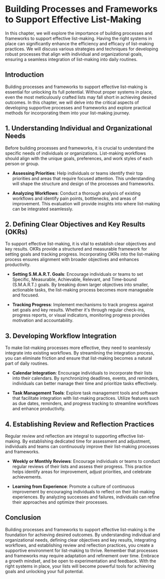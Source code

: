 Building Processes and Frameworks to Support Effective List-Making
===========================================================================

In this chapter, we will explore the importance of building processes and frameworks to support effective list-making. Having the right systems in place can significantly enhance the efficiency and efficacy of list-making practices. We will discuss various strategies and techniques for developing robust processes that align with individual and organizational goals, ensuring a seamless integration of list-making into daily routines.

Introduction
------------

Building processes and frameworks to support effective list-making is essential for unlocking its full potential. Without proper systems in place, even the most meticulously crafted lists may fall short in achieving desired outcomes. In this chapter, we will delve into the critical aspects of developing supportive processes and frameworks and explore practical methods for incorporating them into your list-making journey.

1\. Understanding Individual and Organizational Needs
----------------------------------------------------

Before building processes and frameworks, it is crucial to understand the specific needs of individuals or organizations. List-making workflows should align with the unique goals, preferences, and work styles of each person or group.

* **Assessing Priorities**: Help individuals or teams identify their top priorities and areas that require focused attention. This understanding will shape the structure and design of the processes and frameworks.

* **Analyzing Workflows**: Conduct a thorough analysis of existing workflows and identify pain points, bottlenecks, and areas of improvement. This evaluation will provide insights into where list-making can be integrated seamlessly.

2\. Defining Clear Objectives and Key Results (OKRs)
---------------------------------------------------

To support effective list-making, it is vital to establish clear objectives and key results. OKRs provide a structured and measurable framework for setting goals and tracking progress. Incorporating OKRs into the list-making process ensures alignment with broader objectives and enhances productivity.

* **Setting S.M.A.R.T. Goals**: Encourage individuals or teams to set Specific, Measurable, Achievable, Relevant, and Time-bound (S.M.A.R.T.) goals. By breaking down larger objectives into smaller, actionable tasks, the list-making process becomes more manageable and focused.

* **Tracking Progress**: Implement mechanisms to track progress against set goals and key results. Whether it's through regular check-ins, progress reports, or visual indicators, monitoring progress provides motivation and accountability.

3\. Developing Workflow Integration
----------------------------------

To make list-making processes more effective, they need to seamlessly integrate into existing workflows. By streamlining the integration process, you can eliminate friction and ensure that list-making becomes a natural part of daily routines.

* **Calendar Integration**: Encourage individuals to incorporate their lists into their calendars. By synchronizing deadlines, events, and reminders, individuals can better manage their time and prioritize tasks effectively.

* **Task Management Tools**: Explore task management tools and software that facilitate integration with list-making practices. Utilize features such as due dates, reminders, and progress tracking to streamline workflows and enhance productivity.

4\. Establishing Review and Reflection Practices
-----------------------------------------------

Regular review and reflection are integral to supporting effective list-making. By establishing dedicated time for assessment and adjustment, individuals and teams can continuously improve their list-making processes and frameworks.

* **Weekly or Monthly Reviews**: Encourage individuals or teams to conduct regular reviews of their lists and assess their progress. This practice helps identify areas for improvement, adjust priorities, and celebrate achievements.

* **Learning from Experience**: Promote a culture of continuous improvement by encouraging individuals to reflect on their list-making experiences. By analyzing successes and failures, individuals can refine their approaches and optimize their processes.

Conclusion
----------

Building processes and frameworks to support effective list-making is the foundation for achieving desired outcomes. By understanding individual and organizational needs, defining clear objectives and key results, integrating workflows, and establishing review and reflection practices, you create a supportive environment for list-making to thrive. Remember that processes and frameworks may require adaptation and refinement over time. Embrace a growth mindset, and be open to experimentation and feedback. With the right systems in place, your lists will become powerful tools for achieving goals and unlocking your full potential.
